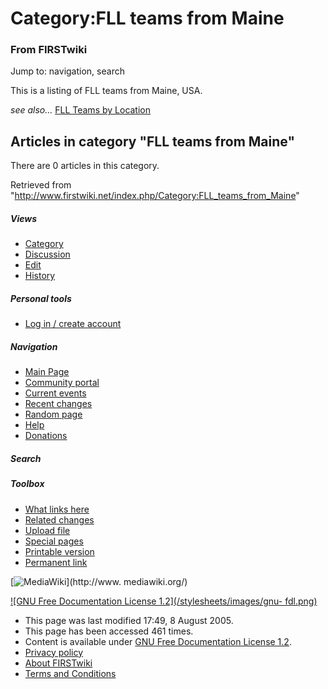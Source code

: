 # Category:FLL teams from Maine

### From FIRSTwiki

Jump to: navigation, search

This is a listing of FLL teams from Maine, USA.

_see also..._ [FLL Teams by Location](/index.php/FLL_Teams_by_Location "FLL
Teams by Location" )

  

## Articles in category "FLL teams from Maine"

There are 0 articles in this category.

Retrieved from
"<http://www.firstwiki.net/index.php/Category:FLL_teams_from_Maine>"

##### Views

  * [Category](/index.php/Category:FLL_teams_from_Maine)
  * [Discussion](/index.php?title=Category_talk:FLL_teams_from_Maine&action=edit)
  * [Edit](/index.php?title=Category:FLL_teams_from_Maine&action=edit)
  * [History](/index.php?title=Category:FLL_teams_from_Maine&action=history)

##### Personal tools

  * [Log in / create account](/index.php?title=Special:Userlogin&returnto=Category:FLL_teams_from_Maine)

[](/index.php/Main_Page "Main Page" )

##### Navigation

  * [Main Page](/index.php/Main_Page)
  * [Community portal](/index.php/FIRSTwiki:Community_portal)
  * [Current events](/index.php/Current_events)
  * [Recent changes](/index.php/Special:Recentchanges)
  * [Random page](/index.php/Special:Random)
  * [Help](/index.php/Help:Contents)
  * [Donations](/index.php/FIRSTwiki:Site_support)

##### Search



##### Toolbox

  * [What links here](/index.php/Special:Whatlinkshere/Category:FLL_teams_from_Maine)
  * [Related changes](/index.php/Special:Recentchangeslinked/Category:FLL_teams_from_Maine)
  * [Upload file](/index.php/Special:Upload)
  * [Special pages](/index.php/Special:Specialpages)
  * [Printable version](/index.php?title=Category:FLL_teams_from_Maine&printable=yes)
  * [Permanent link](/index.php?title=Category:FLL_teams_from_Maine&oldid=40611)

[![MediaWiki](/skins/common/images/poweredby_mediawiki_88x31.png)](http://www.
mediawiki.org/)

[![GNU Free Documentation License 1.2](/stylesheets/images/gnu-
fdl.png)](http://www.gnu.org/copyleft/fdl.html)

  * This page was last modified 17:49, 8 August 2005.
  * This page has been accessed 461 times.
  * Content is available under [GNU Free Documentation License 1.2](http://www.gnu.org/copyleft/fdl.html "http://www.gnu.org/copyleft/fdl.html" ).
  * [Privacy policy](/index.php/FIRSTwiki:Privacy_policy "FIRSTwiki:Privacy policy" )
  * [About FIRSTwiki](/index.php/FIRSTwiki:About "FIRSTwiki:About" )
  * [Terms and Conditions](/index.php/FIRSTwiki:Terms_and_conditions "FIRSTwiki:Terms and conditions" )

